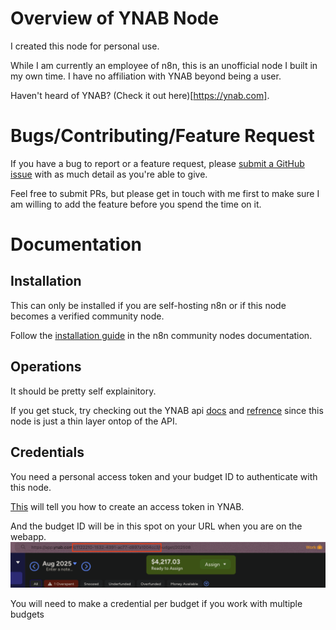# Overview of YNAB Node
I created this node for personal use.

While I am currently an employee of n8n, this is an unofficial node I built in my own time. 
I have no affiliation with YNAB beyond being a user.

Haven't heard of YNAB? (Check it out here)[https://ynab.com].

# Bugs/Contributing/Feature Request

If you have a bug to report or a feature request, please [submit a GitHub issue](https://github.com/liamdmcgarrigle/n8n-nodes-ynab/issues/new) with as much detail as you're able to give.

Feel free to submit PRs, but please get in touch with me first to make sure I am willing to add the feature before you spend the time on it.

# Documentation

## Installation

This can only be installed if you are self-hosting n8n or if this node becomes a verified community node.

Follow the [installation guide](https://docs.n8n.io/integrations/community-nodes/installation/) in the n8n community nodes documentation.

## Operations
It should be pretty self explainitory. 

If you get stuck, try checking out the YNAB api [docs](https://api.ynab.com/) and [refrence](https://api.ynab.com/v1#/) since this node is just a thin layer ontop of the API.

## Credentials

You need a personal access token and your budget ID to authenticate with this node.

[This](https://api.ynab.com/#personal-access-tokens) will tell you how to create an access token in YNAB.

And the budget ID will be in this spot on your URL when you are on the webapp. 
![screenshot of id](/readmefiles/budget-id.png)

You will need to make a credential per budget if you work with multiple budgets
